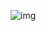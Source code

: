 ![img](https://pic.leetcode-cn.com/7ca28c4d25fcef0855666f966e22a30e682fab5fa8ef807b9c9ab3c01ae91d95-image.png)